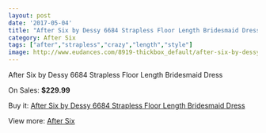 ```yaml
---
layout: post
date: '2017-05-04'
title: "After Six by Dessy 6684 Strapless Floor Length Bridesmaid Dress"
category: After Six
tags: ["after","strapless","crazy","length","style"]
image: http://www.eudances.com/8919-thickbox_default/after-six-by-dessy-6684-strapless-floor-length-bridesmaid-dress.jpg
---
```

After Six by Dessy 6684 Strapless Floor Length Bridesmaid Dress

On Sales: **$229.99**
<a href="https://www.eudances.com/en/after-six/3000-after-six-by-dessy-6684-strapless-floor-length-bridesmaid-dress.html"><amp-img layout="responsive" width="600" height="600" src="//www.eudances.com/8919-thickbox_default/after-six-by-dessy-6684-strapless-floor-length-bridesmaid-dress.jpg" alt="After Six by Dessy 6684 Strapless Floor Length Bridesmaid Dress 0" /></a>
<a href="https://www.eudances.com/en/after-six/3000-after-six-by-dessy-6684-strapless-floor-length-bridesmaid-dress.html"><amp-img layout="responsive" width="600" height="600" src="//www.eudances.com/8920-thickbox_default/after-six-by-dessy-6684-strapless-floor-length-bridesmaid-dress.jpg" alt="After Six by Dessy 6684 Strapless Floor Length Bridesmaid Dress 1" /></a>
<a href="https://www.eudances.com/en/after-six/3000-after-six-by-dessy-6684-strapless-floor-length-bridesmaid-dress.html"><amp-img layout="responsive" width="600" height="600" src="//www.eudances.com/8921-thickbox_default/after-six-by-dessy-6684-strapless-floor-length-bridesmaid-dress.jpg" alt="After Six by Dessy 6684 Strapless Floor Length Bridesmaid Dress 2" /></a>
<a href="https://www.eudances.com/en/after-six/3000-after-six-by-dessy-6684-strapless-floor-length-bridesmaid-dress.html"><amp-img layout="responsive" width="600" height="600" src="//www.eudances.com/8922-thickbox_default/after-six-by-dessy-6684-strapless-floor-length-bridesmaid-dress.jpg" alt="After Six by Dessy 6684 Strapless Floor Length Bridesmaid Dress 3" /></a>

Buy it: [After Six by Dessy 6684 Strapless Floor Length Bridesmaid Dress](https://www.eudances.com/en/after-six/3000-after-six-by-dessy-6684-strapless-floor-length-bridesmaid-dress.html "After Six by Dessy 6684 Strapless Floor Length Bridesmaid Dress")

View more: [After Six](https://www.eudances.com/en/50-after-six "After Six")